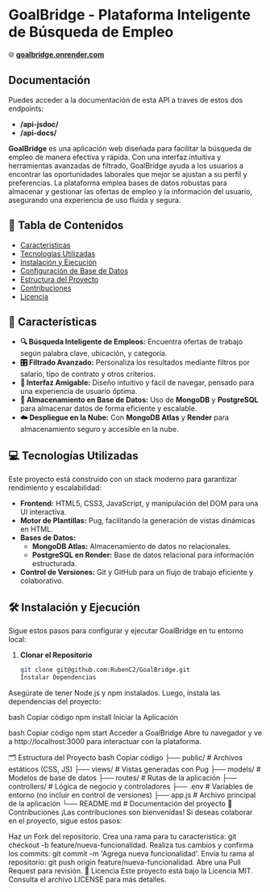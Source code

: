 
# GoalBridge - Plataforma Inteligente de Búsqueda de Empleo

🌐 **[goalbridge.onrender.com](https://goalbridge.onrender.com)**

## Documentación

Puedes acceder a la documentación de esta API a traves de estos dos endpoints:

- **/api-jsdoc/**
- **/api-docs/**

**GoalBridge** es una aplicación web diseñada para facilitar la búsqueda de empleo de manera efectiva y rápida. Con una interfaz intuitiva y herramientas avanzadas de filtrado, GoalBridge ayuda a los usuarios a encontrar las oportunidades laborales que mejor se ajustan a su perfil y preferencias. La plataforma emplea bases de datos robustas para almacenar y gestionar las ofertas de empleo y la información del usuario, asegurando una experiencia de uso fluida y segura.

## 📑 Tabla de Contenidos
- [Características](#características)
- [Tecnologías Utilizadas](#tecnologías-utilizadas)
- [Instalación y Ejecución](#instalación-y-ejecución)
- [Configuración de Base de Datos](#configuración-de-base-de-datos)
- [Estructura del Proyecto](#estructura-del-proyecto)
- [Contribuciones](#contribuciones)
- [Licencia](#licencia)

## 🚀 Características

- **🔍 Búsqueda Inteligente de Empleos:** Encuentra ofertas de trabajo según palabra clave, ubicación, y categoría.
- **🎛️ Filtrado Avanzado:** Personaliza los resultados mediante filtros por salario, tipo de contrato y otros criterios.
- **📱 Interfaz Amigable:** Diseño intuitivo y fácil de navegar, pensado para una experiencia de usuario óptima.
- **💾 Almacenamiento en Base de Datos:** Uso de **MongoDB** y **PostgreSQL** para almacenar datos de forma eficiente y escalable.
- **☁️ Despliegue en la Nube:** Con **MongoDB Atlas** y **Render** para almacenamiento seguro y accesible en la nube.

## 💻 Tecnologías Utilizadas

Este proyecto está construido con un stack moderno para garantizar rendimiento y escalabilidad:

- **Frontend:** HTML5, CSS3, JavaScript, y manipulación del DOM para una UI interactiva.
- **Motor de Plantillas:** Pug, facilitando la generación de vistas dinámicas en HTML.
- **Bases de Datos:**
  - **MongoDB Atlas:** Almacenamiento de datos no relacionales.
  - **PostgreSQL en Render:** Base de datos relacional para información estructurada.
- **Control de Versiones:** Git y GitHub para un flujo de trabajo eficiente y colaborativo.

## 🛠️ Instalación y Ejecución

Sigue estos pasos para configurar y ejecutar GoalBridge en tu entorno local:

1. **Clonar el Repositorio**
   ```bash
   git clone git@github.com:RubenC2/GoalBridge.git
   Instalar Dependencias
   
Asegúrate de tener Node.js y npm instalados. Luego, instala las dependencias del proyecto:

bash
Copiar código
npm install
Iniciar la Aplicación

bash
Copiar código
npm start
Acceder a GoalBridge
Abre tu navegador y ve a http://localhost:3000 para interactuar con la plataforma.

🗂️ Estructura del Proyecto
bash
Copiar código
├── public/             # Archivos estáticos (CSS, JS)
├── views/              # Vistas generadas con Pug
├── models/             # Modelos de base de datos
├── routes/             # Rutas de la aplicación
├── controllers/        # Lógica de negocio y controladores
├── .env                # Variables de entorno (no incluir en control de versiones)
├── app.js              # Archivo principal de la aplicación
└── README.md           # Documentación del proyecto
🤝 Contribuciones
¡Las contribuciones son bienvenidas! Si deseas colaborar en el proyecto, sigue estos pasos:

Haz un Fork del repositorio.
Crea una rama para tu característica: git checkout -b feature/nueva-funcionalidad.
Realiza tus cambios y confirma los commits: git commit -m 'Agrega nueva funcionalidad'.
Envía tu rama al repositorio: git push origin feature/nueva-funcionalidad.
Abre una Pull Request para revisión.
📜 Licencia
Este proyecto está bajo la Licencia MIT. Consulta el archivo LICENSE para más detalles.

